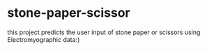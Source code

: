# stone-paper-scissor
this project predicts the user input of stone paper or scissors using Electromyographic data:)
